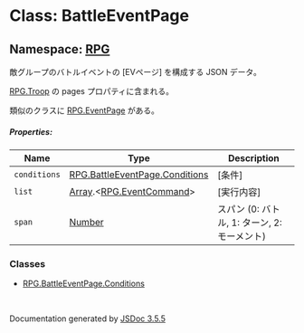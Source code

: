# Class: BattleEventPage

## Namespace: [RPG](RPG.md)

敵グループのバトルイベントの [EVページ] を構成する JSON データ。

[RPG.Troop](RPG.Troop.md) の pages プロパティに含まれる。

類似のクラスに [RPG.EventPage](RPG.EventPage.md) がある。 

##### Properties:

| Name | Type | Description |
| --- | --- | --- |
| `conditions` | [RPG.BattleEventPage.Conditions](RPG.BattleEventPage.Conditions.md) | [条件] |
| `list` | [Array](Array.md).<[RPG.EventCommand](RPG.EventCommand.md)> | [実行内容] |
| `span` | [Number](Number.md) | スパン (0: バトル, 1: ターン, 2: モーメント) |


### Classes

* [RPG.BattleEventPage.Conditions](RPG.BattleEventPage.Conditions.md)
 <br>

  Documentation generated by [JSDoc 3.5.5](https://github.com/jsdoc3/jsdoc)
